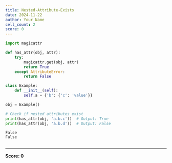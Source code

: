 ```yaml
---
title: Nested-Attribute-Exists
date: 2024-11-22
author: Your Name
cell_count: 2
score: 0
---
```


```python
import magicattr

def has_attr(obj, attr):
    try:
        magicattr.get(obj, attr)
        return True
    except AttributeError:
        return False

class Example:
    def __init__(self):
        self.a = {'b': {'c': 'value'}}

obj = Example()

# Check if nested attributes exist
print(has_attr(obj, 'a.b.c'))  # Output: True
print(has_attr(obj, 'a.b.d'))  # Output: False

```

    False
    False



```python

```


---
**Score: 0**
